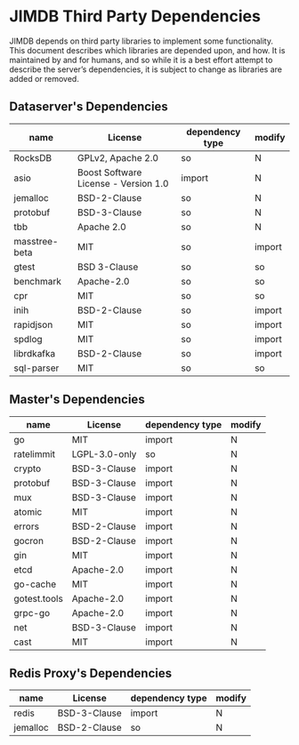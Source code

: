 
# JIMDB Third Party Dependencies

JIMDB depends on third party libraries to implement some functionality. This document describes which libraries are depended upon, and how. It is maintained by and for humans, and so while it is a best effort attempt to describe the server’s dependencies, it is subject to change as libraries are added or removed.

## Dataserver's Dependencies
    
| name          | License                                  | dependency type | modify                 |
|---------------|------------------------------------------|-----------------|------------------------|
| RocksDB       | GPLv2, Apache 2\.0                       | so              | N                      |
| asio          | Boost Software License \- Version 1.0    | import          | N                      |
| jemalloc      | BSD\-2\-Clause                           | so              | N                      |
| protobuf      | BSD\-3\-Clause                           | so              | N                      |
| tbb           | Apache 2\.0                              | so              | N                      |
| masstree-beta | MIT | so                                 | import          | N                      |
| gtest         | BSD 3\-Clause | so                       | so              | N                      |
| benchmark     | Apache\-2.0 | so                         | so              | N                      |
| cpr           | MIT  | so                                | so              | N                      |
| inih          | BSD\-2\-Clause  | so                     | import          | N                      |
| rapidjson     | MIT | so                                 | import          | N                      |
| spdlog        | MIT | so                                 | import          | N                      |
| librdkafka    | BSD\-2\-Clause | so                      | import          | N                      |
| sql-parser    | MIT | so                                 | so              | N                      |


## Master's Dependencies

| name          | License          | dependency type | modify |
|---------------|------------------|-----------------|------------------------|
| go            | MIT              | import          | N                      |
| ratelimmit    | LGPL\-3.0\-only  | so              | N                      |
| crypto        | BSD\-3\-Clause   | import          | N                      |
| protobuf      | BSD\-3\-Clause   | import          | N                      |
| mux           | BSD\-3\-Clause   | import          | N                      |
| atomic        | MIT              | import          | N                      |
| errors        | BSD\-2\-Clause   | import          | N                      |
| gocron        | BSD\-2\-Clause   | import          | N                      |
| gin           | MIT              | import          | N                      |
| etcd          | Apache\-2\.0     | import          | N                      |
| go\-cache     | MIT              | import          | N                      |
| gotest\.tools | Apache\-2\.0     | import          | N                      |
| grpc\-go      | Apache\-2\.0     | import          | N                      |
| net           | BSD\-3\-Clause   | import          | N                      |
| cast          | MIT              | import          | N                      |

## Redis Proxy's Dependencies

| name          | License          | dependency type | modify  |
|---------------|------------------|-----------------|------------------------|
| redis         | BSD\-3\-Clause   | import          | N                      |
| jemalloc      | BSD\-2\-Clause   | so              | N                      |





